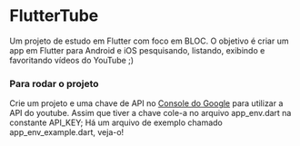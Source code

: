 # FlutterTube

Um projeto de estudo em Flutter com foco em BLOC.
O objetivo é criar um app em Flutter para Android e iOS pesquisando, listando, exibindo e favoritando vídeos do YouTube ;)




### Para rodar o projeto 
Crie um projeto e uma chave de API no [Console do Google](http://console.developers.google.com) para utilizar a API do youtube. Assim que tiver a chave cole-a no arquivo app_env.dart na constante API_KEY;
Há um arquivo de exemplo chamado app_env_example.dart, veja-o!

